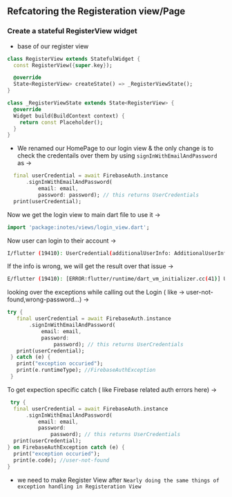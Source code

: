 ## Refcatoring the Registeration view/Page

### Create a stateful RegisterView widget

- base of our register view

```dart
class RegisterView extends StatefulWidget {
  const RegisterView({super.key});

  @override
  State<RegisterView> createState() => _RegisterViewState();
}

class _RegisterViewState extends State<RegisterView> {
  @override
  Widget build(BuildContext context) {
    return const Placeholder();
  }
}
```

- We renamed our HomePage to our login view & the only change is to check the credentails over them by using `signInWithEmailAndPassword` as ->

```dart
  final userCredential = await FirebaseAuth.instance
      .signInWithEmailAndPassword(
          email: email,
          password: password); // this returns UserCredentials
  print(userCredential);
```

Now we get the login view to main dart file to use it ->

```dart
import 'package:inotes/views/login_view.dart';
```

Now user can login to their account ->

```bash
I/flutter (19410): UserCredential(additionalUserInfo: AdditionalUserInfo(isNewUser: false, profile: {}, providerId: null, username: null, authorizationCode: null), credential: null, user: User(displayName: null, email: qwewe@gmail.com, isEmailVerified: false, isAnonymous: false, metadata: UserMetadata(creationTime: 2023-09-07 14:23:06.028Z, lastSignInTime: 2023-09-10 10:34:31.112Z), phoneNumber: null, photoURL: null, providerData, [UserInfo(displayName: null, email: qwewe@gmail.com, phoneNumber: null, photoURL: null, providerId: password, uid: qwewe@gmail.com)], refreshToken: null, tenantId: null, uid: RAj6QJGJOFd1jkB3UHr0kPJOqFi2))
```

If the info is wrong, we will get the result over that issue ->

```bash
E/flutter (19410): [ERROR:flutter/runtime/dart_vm_initializer.cc(41)] Unhandled Exception: [firebase_auth/wrong-password] The password is invalid or the user does not have a password.
```

looking over the exceptions while calling out the Login ( like -> user-not-found,wrong-password...) ->

```dart
try {
   final userCredential = await FirebaseAuth.instance
       .signInWithEmailAndPassword(
           email: email,
           password:
               password); // this returns UserCredentials
   print(userCredential);
 } catch (e) {
   print("exception occuried");
   print(e.runtimeType); //FirebaseAuthException
 }
```

To get expection specific catch ( like Firebase related auth errors here) -> 
```dart
 try {
  final userCredential = await FirebaseAuth.instance
      .signInWithEmailAndPassword(
          email: email,
          password:
              password); // this returns UserCredentials
  print(userCredential);
} on FirebaseAuthException catch (e) {
  print("exception occuried");
  print(e.code); //user-not-found
}
```

- we need to make Register View after
`Nearly doing the same things of exception handling in Registeration View`

